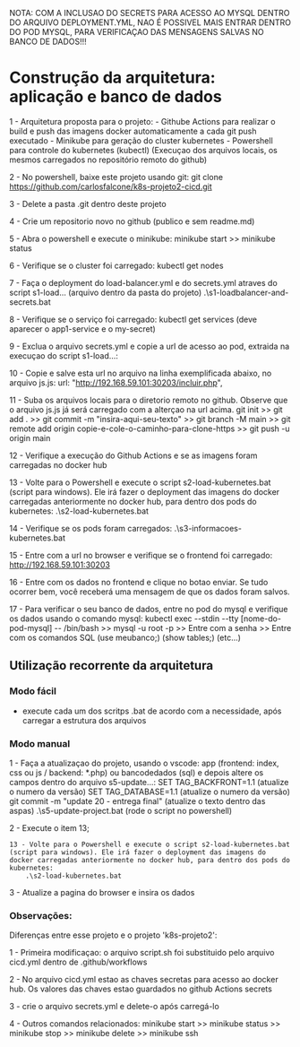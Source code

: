 NOTA: COM A INCLUSAO DO SECRETS PARA ACESSO AO MYSQL DENTRO DO ARQUIVO DEPLOYMENT.YML, NAO É POSSIVEL MAIS ENTRAR DENTRO DO POD MYSQL, PARA VERIFICAÇAO DAS MENSAGENS SALVAS NO BANCO DE DADOS!!!


# Construção da arquitetura: aplicação e banco de dados

1 - Arquitetura proposta para o projeto:
    - Githube Actions para realizar o build e push das imagens docker automaticamente a cada git push executado 
    - Minikube para geração do cluster kubernetes
    - Powershell para controle do kubernetes (kubectl) (Execuçao dos arquivos locais, os mesmos carregados no repositório remoto do github)

2 - No powershell, baixe este projeto usando git:
    git clone https://github.com/carlosfalcone/k8s-projeto2-cicd.git

3 - Delete a pasta .git dentro deste projeto

4 - Crie um repositorio novo no github (publico e sem readme.md)

5 - Abra o powershell e execute o minikube:
    minikube start >>
    minikube status

6 - Verifique se o cluster foi carregado:
    kubectl get nodes

7 - Faça o deployment do load-balancer.yml e do secrets.yml atraves do script s1-load... (arquivo dentro da pasta do projeto)
    .\s1-loadbalancer-and-secrets.bat

8 - Verifique se o serviço foi carregado:
    kubectl get services (deve aparecer o app1-service e o my-secret)

9 - Exclua o arquivo secrets.yml e copie a url de acesso ao pod, extraida na execuçao do script s1-load...:

10 - Copie e salve esta url no arquivo na linha exemplificada abaixo, no arquivo js.js:
    url: "http://192.168.59.101:30203/incluir.php",

11 - Suba os arquivos locais para o diretorio remoto no github. Observe que o arquivo js.js já será carregado com a alterçao na url acima.
    git init >>
    git add . >>
    git commit -m "insira-aqui-seu-texto" >>
    git branch -M main >>
    git remote add origin copie-e-cole-o-caminho-para-clone-https >>
    git push -u origin main

12 - Verifique a execução do Github Actions e se as imagens foram carregadas no docker hub

13 - Volte para o Powershell e execute o script s2-load-kubernetes.bat (script para windows). Ele irá fazer o deployment das imagens do docker carregadas anteriormente no docker hub, para dentro dos pods do kubernetes:
    .\s2-load-kubernetes.bat

14 - Verifique se os pods foram carregados:
    .\s3-informacoes-kubernetes.bat

15 - Entre com a url no browser e verifique se o frontend foi carregado:
    http://192.168.59.101:30203

16 - Entre com os dados no frontend e clique no botao enviar. Se tudo ocorrer bem, você receberá uma mensagem de que os dados foram salvos.

17 - Para verificar o seu banco de dados, entre no pod do mysql e verifique os dados usando o comando mysql:
    kubectl exec --stdin --tty  [nome-do-pod-mysql] -- /bin/bash >>
    mysql -u root -p >>
    Entre com a senha >>
    Entre com os comandos SQL (use meubanco;) (show tables;) (etc...)


## Utilização recorrente da arquitetura

### Modo fácil

- execute cada um dos scritps .bat de acordo com a necessidade, após carregar a estrutura dos arquivos

### Modo manual

1 - Faça a atualizaçao do projeto, usando o vscode: app (frontend: index, css ou js / backend: *.php) ou bancodedados (sql) e depois altere os campos dentro do arquivo s5-update...:
    SET TAG_BACKFRONT=1.1 (atualize o numero da versão)
    SET TAG_DATABASE=1.1 (atualize o numero da versão)
    git commit -m "update 20 - entrega final" (atualize o texto dentro das aspas)
    .\s5-update-project.bat (rode o script no powershell)

2 - Execute o item 13;

    13 - Volte para o Powershell e execute o script s2-load-kubernetes.bat (script para windows). Ele irá fazer o deployment das imagens do docker carregadas anteriormente no docker hub, para dentro dos pods do kubernetes:
        .\s2-load-kubernetes.bat

3 - Atualize a pagina do browser e insira os dados



### Observações:

Diferenças entre esse projeto e o projeto 'k8s-projeto2':

1 - Primeira modificaçao: o arquivo script.sh foi substituido pelo arquivo cicd.yml dentro de .github/workflows

2 - No arquivo cicd.yml estao as chaves secretas para acesso ao docker hub. Os valores das chaves estao guardados no github Actions secrets

3 - crie o arquivo secrets.yml e delete-o após carregá-lo

4 - Outros comandos relacionados:
minikube start >>
minikube status >>
minikube stop >>
minikube delete >>
minikube ssh

